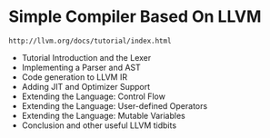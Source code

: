 # Simple Compiler Based On LLVM

    http://llvm.org/docs/tutorial/index.html
- Tutorial Introduction and the Lexer
- Implementing a Parser and AST
- Code generation to LLVM IR
- Adding JIT and Optimizer Support
- Extending the Language: Control Flow
- Extending the Language: User-defined Operators
- Extending the Language: Mutable Variables
- Conclusion and other useful LLVM tidbits